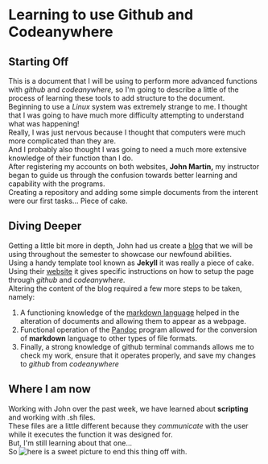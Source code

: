 # Learning to use Github and Codeanywhere
## **Starting Off**
This is a document that I will be using to perform more advanced functions with *github* and *codeanywhere,* so I'm going to describe a little of the process of learning these tools to add structure to the document.  
Beginning to use a *Linux* system was extremely strange to me. I thought that I was going to have much more difficulty attempting to understand what was happening!  
Really, I was just nervous because I thought that computers were much more complicated than they are.  
And I probably also thought I was going to need a much more extensive knowledge of their function than I do.  
After registering my accounts on both websites, **John Martin,** my instructor began to guide us through the confusion towards better learning and capability with the programs.  
Creating a repository and adding some simple documents from the interent were our first tasks... Piece of cake.  
## **Diving Deeper**  
Getting a little bit more in depth, John had us create a [blog](https://elliotjonathan94.github.io/) that we will be using throughout the semester to showcase our newfound abilities.  
Using a handy template tool known as **Jekyll** it was really a piece of cake. Using their [website](https://jekyllrb.com/) it gives specific instructions on how to setup the page through *github* and *codeanywhere.*  
Altering the content of the blog required a few more steps to be taken, namely:    
1. A functioning knowledge of the [markdown language](https://github.com/adam-p/markdown-here/wiki/Markdown-Cheatsheet) helped in the alteration of documents and allowing them to appear as a webpage.  
2. Functional operation of the [Pandoc](https://pandoc.org/) program allowed for the conversion of **markdown** language to other types of file formats.  
3. Finally, a strong knowledge of github terminal commands allows me to check my work, ensure that it operates properly, and save my changes to *github* from *codeanywhere*  
## **Where I am now**
Working with John over the past week, we have learned about **scripting** and working with .sh files.  
These files are a little different because they *communicate* with the user while it executes the function it was designed for.  
But, I'm still learning about that one...  
So ![here](https://upload.wikimedia.org/wikipedia/commons/thumb/a/a7/Adler_jagt.jpg/1200px-Adler_jagt.jpg) is a sweet picture to end this thing off with.  
